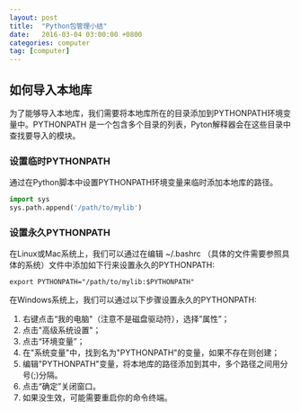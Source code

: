 ```yaml
---
layout: post
title:  "Python包管理小结"
date:   2016-03-04 03:00:00 +0800
categories: computer
tag: [computer]
---
```

## 如何导入本地库

为了能够导入本地库，我们需要将本地库所在的目录添加到PYTHONPATH环境变量中。PYTHONPATH 是一个包含多个目录的列表，Pyton解释器会在这些目录中查找要导入的模块。

### 设置临时PYTHONPATH

通过在Python脚本中设置PYTHONPATH环境变量来临时添加本地库的路径。

```python
import sys
sys.path.append('/path/to/mylib')
```

### 设置永久PYTHONPATH

在Linux或Mac系统上，我们可以通过在编辑 ~/.bashrc （具体的文件需要参照具体的系统）文件中添加如下行来设置永久的PYTHONPATH:

```shell
export PYTHONPATH="/path/to/mylib:$PYTHONPATH"
```

在Windows系统上，我们可以通过以下步骤设置永久的PYTHONPATH:

1. 右键点击“我的电脑"（注意不是磁盘驱动符），选择”属性”；
2. 点击"高级系统设置"；
3. 点击“环境变量”；
4. 在"系统变量"中，找到名为"PYTHONPATH"的变量，如果不存在则创建；
5. 编辑"PYTHONPATH"变量，将本地库的路径添加到其中，多个路径之间用分号(;)分隔。
6. 点击“确定”关闭窗口。
7. 如果没生效，可能需要重启你的命令终端。